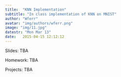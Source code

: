 ```yaml
---
title:  "KNN Implementation"
subtitle: "In class implementation of KNN on MNIST"
author: "Wferr"
avatar: "img/authors/wferr.png"
image: "img/11.jpg"
datestr: "Mon Mar 13"
date:   2015-04-15 12:12:12
---
```


Slides: TBA

Homework: TBA

Projects: TBA
